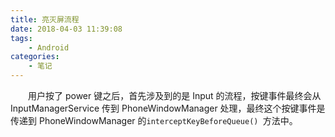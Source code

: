 ```yaml
---
title: 亮灭屏流程
date: 2018-04-03 11:39:08
tags:
	- Android
categories:
	- 笔记
---
```


&emsp;&emsp;用户按了 power 键之后，首先涉及到的是 Input 的流程，按键事件最终会从 InputManagerService 传到 PhoneWindowManager 处理，最终这个按键事件是传递到 PhoneWindowManager 的`interceptKeyBeforeQueue() `方法中。
